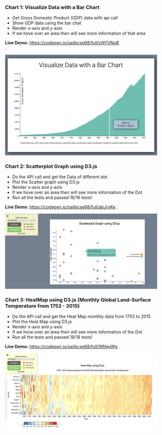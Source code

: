 ### Chart 1: Visualize Data with a Bar Chart

- Get Gross Domestic Product (GDP) data with api call
- Show GDP data using the bar chat
- Render x-axis and y-axis
- If we hove over an area then will see more information of that area

**Live Demo:** https://codepen.io/sajibcse68/full/oNYVNoB  
.

<img src="images/visualize-gdp-data-with-bar-chart.png" alt="visualize-gdp-data-with-bar-chart" width="500px"/>

### Chart 2: Scatterplot Graph using D3.js

- Do the API call and get the Data of different dot
- Plot the Scatter graph using D3.js
- Render x-axis and y-axis
- If we hove over an area then will see more information of the Dot
- Run all the tests and passed 16/16 tests!

**Live Demo:** https://codepen.io/sajibcse68/full/abJrxKe
.

<img src="images/d3-scatterplot-graph.png" alt="d3-scatterplot-graph" width="500px"/>

### Chart 3: HeatMap using D3.js (Monthly Global Land-Surface Temperature from 1753 - 2015)

- Do the API call and get the Heat Map monthly data from 1753 to 2015
- Plot the Heat Map using D3.js
- Render x-axis and y-axis
- If we hove over an area then will see more information of the Dot
- Run all the tests and passed 18/18 tests!

**Live Demo:** https://codepen.io/sajibcse68/full/WNjejWg
.

<img src="images/d3-heat-map.png" alt="d3-heat-map" width="500px"/>
